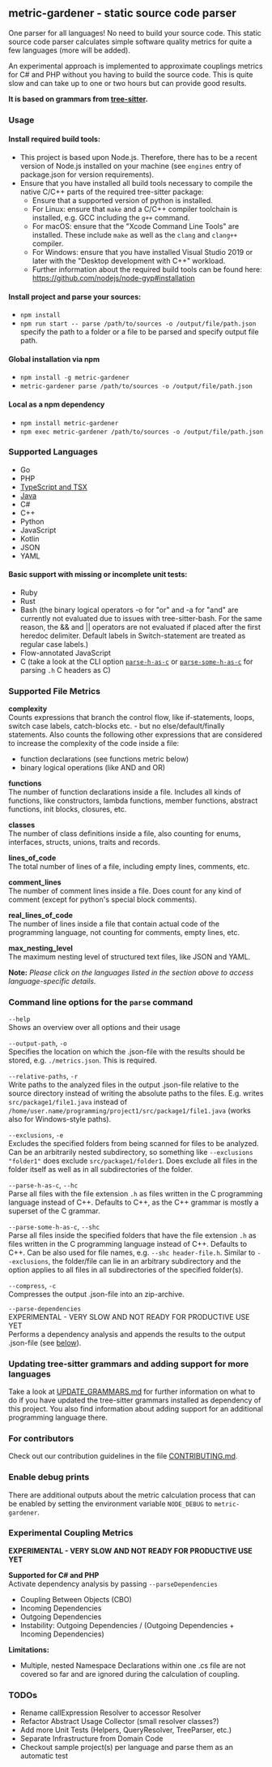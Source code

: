## metric-gardener - static source code parser

One parser for all languages!
No need to build your source code.
This static source code parser calculates simple software quality metrics for quite a few languages (more will be added).

An experimental approach is implemented to approximate couplings metrics for C# and PHP without you having to build the source code.
This is quite slow and can take up to one or two hours but can provide good results.

**It is based on grammars from [tree-sitter](https://github.com/tree-sitter/tree-sitter).**

### Usage

#### Install required build tools:

-   This project is based upon Node.js. Therefore, there has to be a recent version of Node.js installed on your machine (see `engines` entry of package.json for version requirements).
-   Ensure that you have installed all build tools necessary to compile the native C/C++ parts of the required tree-sitter package:
    -   Ensure that a supported version of python is installed.
    -   For Linux: ensure that `make` and a C/C++ compiler toolchain is installed, e.g. GCC including the `g++` command.
    -   For macOS: ensure that the "Xcode Command Line Tools" are installed. These include `make` as well as the `clang` and `clang++` compiler.
    -   For Windows: ensure that you have installed Visual Studio 2019 or later with the "Desktop development with C++" workload.
    -   Further information about the required build tools can be found here: https://github.com/nodejs/node-gyp#installation

#### Install project and parse your sources:

-   `npm install`
-   `npm run start -- parse /path/to/sources -o /output/file/path.json` specify the path to a folder or a file to be parsed and specify output file path.

#### Global installation via npm

-   `npm install -g metric-gardener`
-   `metric-gardener parse /path/to/sources -o /output/file/path.json`

#### Local as a npm dependency

-   `npm install metric-gardener`
-   `npm exec metric-gardener /path/to/sources -o /output/file/path.json`

### Supported Languages

-   Go
-   PHP
-   [TypeScript and TSX](TS_TSX.md)
-   [Java](Java.md)
-   C#
-   C++
-   Python
-   JavaScript
-   Kotlin
-   JSON
-   YAML

#### Basic support with missing or incomplete unit tests:

-   Ruby
-   Rust
-   Bash (the binary logical operators -o for "or" and -a for "and" are currently not evaluated due to issues with tree-sitter-bash. For the same reason, the && and || operators are not evaluated if placed after the first heredoc delimiter. Default labels in Switch-statement are treated as regular case labels.)
-   Flow-annotated JavaScript
-   C (take a look at the CLI option [`parse-h-as-c`](#command-line-options-for-the-parse-command) or [`parse-some-h-as-c`](#command-line-options-for-the-parse-command) for parsing `.h` C headers as C)

### Supported File Metrics

**complexity**<br>
Counts expressions that branch the control flow, like if-statements, loops, switch case labels, catch-blocks etc. - but no else/default/finally statements. Also counts the following other expressions that are considered to increase the complexity of the code inside a file:

-   function declarations (see functions metric below)
-   binary logical operations (like AND and OR)

**functions**<br>
The number of function declarations inside a file. Includes all kinds of functions, like constructors, lambda functions, member functions, abstract functions, init blocks, closures, etc.

**classes**<br>
The number of class definitions inside a file, also counting for enums, interfaces, structs, unions, traits and records.

**lines_of_code**<br>
The total number of lines of a file, including empty lines, comments, etc.

**comment_lines**<br>
The number of comment lines inside a file. Does count for any kind of comment (except for python's special block comments).

**real_lines_of_code**<br>
The number of lines inside a file that contain actual code of the programming language, not counting for comments, empty lines, etc.

**max_nesting_level**<br>
The maximum nesting level of structured text files, like JSON and YAML.

**Note:** _Please click on the languages listed in the section above to access language-specific details._

### Command line options for the `parse` command

`--help`<br>
Shows an overview over all options and their usage

`--output-path`, `-o`<br>
Specifies the location on which the .json-file with the results should be stored, e.g. `./metrics.json`. This is required.

`--relative-paths`, `-r`<br>
Write paths to the analyzed files in the output .json-file relative to the source directory instead of writing the absolute paths to the files. E.g. writes `src/package1/file1.java` instead of `/home/user.name/programming/project1/src/package1/file1.java` (works also for Windows-style paths).

`--exclusions`, `-e`<br>
Excludes the specified folders from being scanned for files to be analyzed. Can be an arbitrarily nested subdirectory, so something like `--exclusions "folder1"` does exclude `src/package1/folder1`. Does exclude all files in the folder itself as well as in all subdirectories of the folder.

`--parse-h-as-c`, `--hc`<br>
Parse all files with the file extension `.h` as files written in the C programming language instead of C++. Defaults to C++, as the C++ grammar is mostly a superset of the C grammar.

`--parse-some-h-as-c`, `--shc`<br>
Parse all files inside the specified folders that have the file extension `.h` as files written in the C programming language instead of C++. Defaults to C++. Can be also used for file names, e.g. `--shc header-file.h`. Similar to `--exclusions`, the folder/file can lie in an arbitrary subdirectory and the option applies to all files in all subdirectories of the specified folder(s).

`--compress`, `-c`<br>
Compresses the output .json-file into an zip-archive.

`--parse-dependencies`<br>
EXPERIMENTAL - VERY SLOW AND NOT READY FOR PRODUCTIVE USE YET<br>
Performs a dependency analysis and appends the results to the output .json-file (see [below](#experimental-coupling-metrics)).

### Updating tree-sitter grammars and adding support for more languages

Take a look at [UPDATE_GRAMMARS.md](UPDATE_GRAMMARS.md) for further information on what to do if you have updated the tree-sitter grammars installed as dependency of this project. You also find information about adding support for an additional programming language there.

### For contributors

Check out our contribution guidelines in the file [CONTRIBUTING.md](CONTRIBUTING.md).

### Enable debug prints

There are additional outputs about the metric calculation process that can be enabled by setting the
environment variable `NODE_DEBUG` to `metric-gardener`.

### Experimental Coupling Metrics

**EXPERIMENTAL - VERY SLOW AND NOT READY FOR PRODUCTIVE USE YET**

**Supported for C# and PHP**<br>
Activate dependency analysis by passing `--parseDependencies`

-   Coupling Between Objects (CBO)
-   Incoming Dependencies
-   Outgoing Dependencies
-   Instability: Outgoing Dependencies / (Outgoing Dependencies + Incoming Dependencies)

**Limitations:**<br>

-   Multiple, nested Namespace Declarations within one .cs file are not covered so far and are ignored during the calculation of coupling.

### TODOs

-   Rename callExpression Resolver to accessor Resolver
-   Refactor Abstract Usage Collector (small resolver classes?)
-   Add more Unit Tests (Helpers, QueryResolver, TreeParser, etc.)
-   Separate Infrastructure from Domain Code
-   Checkout sample project(s) per language and parse them as an automatic test
